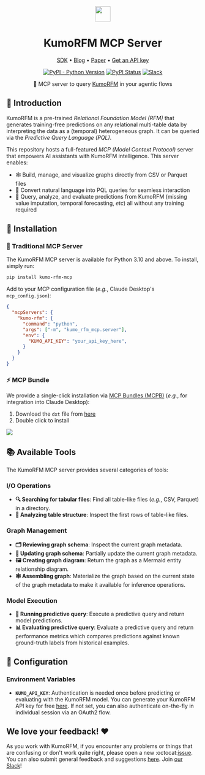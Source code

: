 <div align="center">
  <img src="https://kumo-ai.github.io/kumo-sdk/docs/_static/kumo-logo.svg" height="40"/>
  <h1>KumoRFM MCP Server</h1>
</div>

<div align="center">
  <p>
    <a href="https://github.com/kumo-ai/kumo-rfm/">SDK</a> •
    <a href="https://kumo.ai/company/news/kumo-relational-foundation-model/">Blog</a> •
    <a href="https://kumo.ai/research/kumo_relational_foundation_model.pdf">Paper</a> •
    <a href="https://kumorfm.ai">Get an API key</a>
  </p>

  [![PyPI - Python Version](https://img.shields.io/pypi/pyversions/kumo-rfm-mcp?color=FC1373)](https://pypi.org/project/kumo-rfm-mcp/)
  [![PyPI Status](https://img.shields.io/pypi/v/kumo-rfm-mcp.svg?color=FC1373)](https://pypi.org/project/kumo-rfm-mcp/)
  [![Slack](https://img.shields.io/badge/slack-join-pink.svg?logo=slack&color=FC1373)](https://join.slack.com/t/kumoaibuilders/shared_invite/zt-2z9uih3lf-fPM1z2ACZg~oS3ObmiQLKQ)

  🔬 MCP server to query [KumoRFM](https://kumorfm.ai) in your agentic flows
</div>

## 📖 Introduction

KumoRFM is a pre-trained *Relational Foundation Model (RFM)* that generates training-free predictions on any relational multi-table data by interpreting the data as a (temporal) heterogeneous graph.
It can be queried via the *Predictive Query Language (PQL)*.

This repository hosts a full-featured *MCP (Model Context Protocol)* server that empowers AI assistants with KumoRFM intelligence.
This server enables:

- 🕸️ Build, manage, and visualize graphs directly from CSV or Parquet files
- 💬 Convert natural language into PQL queries for seamless interaction
- 🤖 Query, analyze, and evaluate predictions from KumoRFM (missing value imputation, temporal forecasting, *etc*) all without any training required

## 🚀 Installation

### 🐍 Traditional MCP Server

The KumoRFM MCP server is available for Python 3.10 and above. To install, simply run:

```bash
pip install kumo-rfm-mcp
```

Add to your MCP configuration file (*e.g.*, Claude Desktop's `mcp_config.json`):

```json
{
  "mcpServers": {
    "kumo-rfm": {
      "command": "python",
      "args": ["-m", "kumo_rfm_mcp.server"],
      "env": {
        "KUMO_API_KEY": "your_api_key_here",
      }
    }
  }
}
```

### ⚡ MCP Bundle

We provide a single-click installation via [MCP Bundles (MCPB)](https://github.com/anthropics/mcpb) (*e.g.*, for integration into Claude Desktop):

1. Download the `dxt` file from [here]()
1. Double click to install

<img src="https://kumo-sdk-public.s3.us-west-2.amazonaws.com/mcpb.png" />

## 📚 Available Tools

The KumoRFM MCP server provides several categories of tools:

### I/O Operations

- **🔍 Searching for tabular files**: Find all table-like files (*e.g.*, CSV, Parquet) in a directory.
- **🧐 Analyzing table structure**: Inspect the first rows of table-like files.

### Graph Management

- **🗂️ Reviewing graph schema**: Inspect the current graph metadata.
- **🔄 Updating graph schema**: Partially update the current graph metadata.
- **🖼️ Creating graph diagram**: Return the graph as a Mermaid entity relationship diagram.
- **🕸️ Assembling graph**: Materialize the graph based on the current state of the graph metadata to make it available for inference operations.

### Model Execution

- **🤖 Running predictive query**: Execute a predictive query and return model predictions.
- **📊 Evaluating predictive query**: Evaluate a predictive query and return performance metrics which compares predictions against known ground-truth labels from historical examples.

## 🔧 Configuration

### Environment Variables

* **`KUMO_API_KEY`**: Authentication is needed once before predicting or evaluating with the
    KumoRFM model.
    You can generate your KumoRFM API key for free [here](https://kumorfm.ai).
    If not set, you can also authenticate on-the-fly in individual session via an OAuth2 flow.

## We love your feedback! :heart:

As you work with KumoRFM, if you encounter any problems or things that are confusing or don't work quite right, please open a new :octocat:[issue](https://github.com/kumo-ai/kumo-rfm-mcp/issues/new).
You can also submit general feedback and suggestions [here](https://docs.google.com/forms/d/e/1FAIpQLSfr2HYgJN8ghaKyvU0PSRkqrGd_BijL3oyQTnTxLrf8AEk-EA/viewform).
Join [our Slack](https://join.slack.com/t/kumoaibuilders/shared_invite/zt-2z9uih3lf-fPM1z2ACZg~oS3ObmiQLKQ)!
